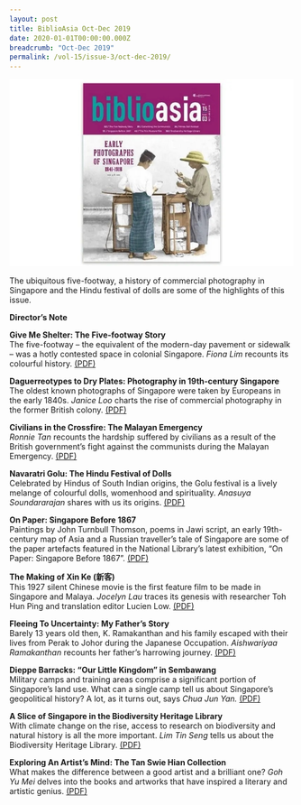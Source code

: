 ```yaml
---
layout: post
title: BiblioAsia Oct-Dec 2019
date: 2020-01-01T00:00:00.000Z
breadcrumb: "Oct-Dec 2019"
permalink: /vol-15/issue-3/oct-dec-2019/
---
```


<img src="/images/Vol-15-issue-3/vol15_iss3.jpg">

The ubiquitous five-footway, a history of commercial photography in Singapore and the Hindu festival of dolls are some of the highlights of this issue.

**Director’s Note**

**Give Me Shelter: The Five-footway Story** <br>
The five-footway – the equivalent of the modern-day pavement or sidewalk – was a hotly contested space in colonial Singapore. *Fiona Lim* recounts its colourful history. [(PDF)](/past-issues/pdf/vol-15/v15-issue3_Footway.pdf)

**Daguerreotypes to Dry Plates: Photography in 19th-century Singapore** <br>
The oldest known photographs of Singapore were taken by Europeans in the early 1840s. *Janice Loo* charts the rise of commercial photography in the former British colony. [(PDF)](/past-issues/pdf/vol-15/v15-issue3_Daguerreotypes.pdf)

**Civilians in the Crossfire: The Malayan Emergency** <br>
*Ronnie Tan* recounts the hardship suffered by civilians as a result of the British government’s fight against the communists during the Malayan Emergency. [(PDF)](/past-issues/pdf/vol-15/v15-issue3_Civilians.pdf)

**Navaratri Golu: The Hindu Festival of Dolls** <br>
Celebrated by Hindus of South Indian origins, the Golu festival is a lively melange of colourful dolls, womenhood and spirituality. *Anasuya Soundararajan* shares with us its origins. [(PDF)](/past-issues/pdf/vol-15/v15-issue3_Dolls.pdf)

**On Paper: Singapore Before 1867** <br>
Paintings by John Turnbull Thomson, poems in Jawi script, an early 19th-century map of Asia and a Russian traveller’s tale of Singapore are some of the paper artefacts featured in the National Library’s latest exhibition, “On Paper: Singapore Before 1867”. [(PDF)](/past-issues/pdf/vol-15/v15-issue3_Paper.pdf)

**The Making of Xin Ke (新客)** <br>
This 1927 silent Chinese movie is the first feature film to be made in Singapore and Malaya. *Jocelyn Lau* traces its genesis with researcher Toh Hun Ping and translation editor Lucien Low. [(PDF)](/past-issues/pdf/vol-15/v15-issue3_Xin_Ke.pdf)

**Fleeing To Uncertainty: My Father’s Story** <br>
Barely 13 years old then, K. Ramakanthan and his family escaped with their lives from Perak to Johor during the Japanese Occupation. *Aishwariyaa Ramakanthan* recounts her father’s harrowing journey. [(PDF)](/past-issues/pdf/vol-15/v15-issue3_Fleeing.pdf)

**Dieppe Barracks: “Our Little Kingdom” in Sembawang** <br>
Military camps and training areas comprise a significant portion of Singapore’s land use. What can a single camp tell us about Singapore’s geopolitical history? A lot, as it turns out, says *Chua Jun Yan.* [(PDF)](/past-issues/pdf/vol-15/v15-issue3_Dieppe.pdf)

**A Slice of Singapore in the Biodiversity Heritage Library** <br>
With climate change on the rise, access to research on biodiversity and natural history is all the more important. *Lim Tin Seng* tells us about the Biodiversity Heritage Library. [(PDF)](/past-issues/pdf/vol-15/v15-issue3_Biodiversity.pdf)
 
**Exploring An Artist’s Mind: The Tan Swie Hian Collection** <br>
What makes the difference between a good artist and a brilliant one? *Goh Yu Mei* delves into the books and artworks that have inspired a literary and artistic genius. [(PDF)](/past-issues/pdf/vol-15/v15-issue3_TanSwieHian.pdf)
 

